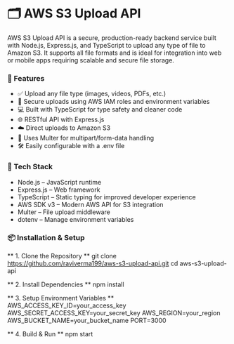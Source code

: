 # 🗂️ AWS S3 Upload API
AWS S3 Upload API is a secure, production-ready backend service built with Node.js, Express.js, and TypeScript to upload any type of file to Amazon S3. It supports all file formats and is ideal for integration into web or mobile apps requiring scalable and secure file storage.

### 🚀 Features

- ✅ Upload any file type (images, videos, PDFs, etc.)
- 🔐 Secure uploads using AWS IAM roles and environment variables
- 💻 Built with TypeScript for type safety and cleaner code
- 🌐 RESTful API with Express.js
- ☁️ Direct uploads to Amazon S3
- 📁 Uses Multer for multipart/form-data handling
- 🛠️ Easily configurable with a .env file

### 🧰 Tech Stack

- Node.js – JavaScript runtime
- Express.js – Web framework
- TypeScript – Static typing for improved developer experience
- AWS SDK v3 – Modern AWS API for S3 integration
- Multer – File upload middleware
- dotenv – Manage environment variables

### 📦 Installation & Setup

** 1. Clone the Repository **
git clone https://github.com/raviverma199/aws-s3-upload-api.git
cd aws-s3-upload-api

** 2. Install Dependencies **
npm install

** 3. Setup Environment Variables **
AWS_ACCESS_KEY_ID=your_access_key
AWS_SECRET_ACCESS_KEY=your_secret_key
AWS_REGION=your_region
AWS_BUCKET_NAME=your_bucket_name
PORT=3000

** 4. Build & Run **
npm start

